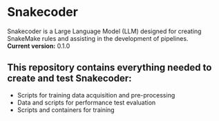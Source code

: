 # Snakecoder

Snakecoder is a Large Language Model (LLM) designed for creating SnakeMake rules and assisting in the development of pipelines.  
**Current version:** 0.1.0  

## This repository contains everything needed to create and test Snakecoder:
- Scripts for training data acquisition and pre-processing  
- Data and scripts for performance test evaluation  
- Scripts and containers for training   
